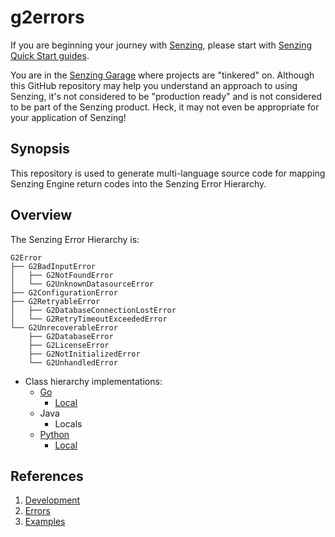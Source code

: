 # g2errors

If you are beginning your journey with
[Senzing](https://senzing.com/),
please start with
[Senzing Quick Start guides](https://docs.senzing.com/quickstart/).

You are in the
[Senzing Garage](https://github.com/senzing-garage)
where projects are "tinkered" on.
Although this GitHub repository may help you understand an approach to using Senzing,
it's not considered to be "production ready" and is not considered to be part of the Senzing product.
Heck, it may not even be appropriate for your application of Senzing!

## Synopsis

This repository is used to generate multi-language source code for mapping Senzing Engine return codes into the Senzing Error Hierarchy.

## Overview

The Senzing Error Hierarchy is:

```console
G2Error
├── G2BadInputError
│   ├── G2NotFoundError
│   └── G2UnknownDatasourceError
├── G2ConfigurationError
├── G2RetryableError
│   ├── G2DatabaseConnectionLostError
│   └── G2RetryTimeoutExceededError
└── G2UnrecoverableError
    ├── G2DatabaseError
    ├── G2LicenseError
    ├── G2NotInitializedError
    └── G2UnhandledError
```

- Class hierarchy implementations:
  - [Go](https://github.com/senzing-garage/g2-sdk-go/blob/main/g2error/main.go)
    - [Local](go/main.go)
  - Java
    - Locals
  - [Python](https://github.com/senzing-garage/g2-sdk-python-next/blob/main/src/senzing/g2exceptions.py)
    - [Local](python/g2errors.py)

## References

1. [Development](docs/development.md)
1. [Errors](docs/errors.md)
1. [Examples](docs/examples.md)
